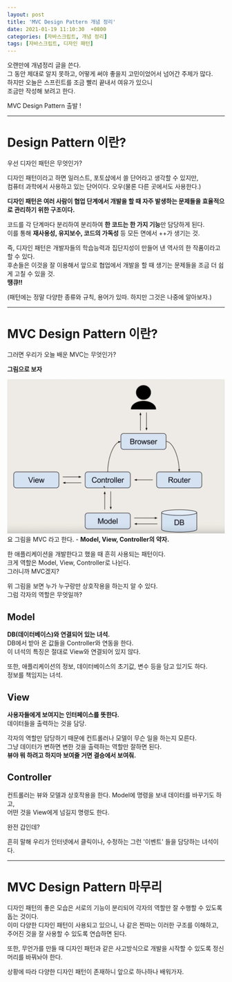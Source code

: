 ```yaml
---
layout: post
title: 'MVC Design Pattern 개념 정리'
date: 2021-01-19 11:10:30  +0800
categories: [자바스크립트, 개념 정리]
tags: [자바스크립트, 디자인 패턴]
---
```


오랜만에 개념정리 글을 쓴다.  
그 동안 제대로 알지 못하고, 어떻게 써야 좋을지 고민이었어서 넘어간 주제가 많다.  
하지만 오늘은 스프린트를 조금 빨리 끝내서 여유가 있으니  
조금만 작성해 보려고 한다.

MVC Design Pattern 출발 !

---

# **Design Pattern 이란?**

우선 디자인 패턴은 무엇인가?

디자인 패턴이라고 하면 일러스트, 포토샵에서 쓸 단어라고 생각할 수 있지만,  
컴퓨터 과학에서 사용하고 있는 단어이다. 오우(물론 다른 곳에서도 사용한다.)

**디자인 패턴은 여러 사람이 협업 단계에서 개발을 할 때 자주 발생하는 문제들을 효율적으로 관리하기 위한 구조이다.**

코드를 각 단계마다 분리하여 분리하여 **한 코드는 한 가지 기능**만 담당하게 된다.  
이를 통해 **재사용성, 유지보수, 코드의 가독성** 등 모든 면에서 ++가 생기는 것.

즉, 디자인 패턴은 개발자들의 학습능력과 집단지성이 만들어 낸 역사의 한 작품이라고 할 수 있다.  
후손들은 이것을 잘 이용해서 앞으로 협업에서 개발을 할 때 생기는 문제들을 조금 더 쉽게 고칠 수 있을 것.  
**땡큐!!**

(패턴에는 정말 다양한 종류와 규칙, 용어가 있따. 하지만 그것은 나중에 알아보자.)

---

# **MVC Design Pattern 이란?**

그러면 우리가 오늘 배운 MVC는 무엇인가?

**그림으로 보자**

![image](/assets/img/sample/mvc1.png)
요 그림을 MVC 라고 한다. - **Model, View, Controller의 약자.**

한 애플리케이션을 개발한다고 했을 때 흔히 사용되는 패턴이다.  
크게 역할은 Model, View, Controller로 나뉜다.  
그러니까 MVC겠지?

위 그림을 보면 누가 누구랑만 상호작용을 하는지 알 수 있다.  
그럼 각자의 역할은 무엇일까?

## **Model**

**DB(데이터베이스)와 연결되어 있는 녀석.**  
DB에서 받아 온 값들을 Controller와 연동을 한다.  
이 녀석의 특징은 절대로 View와 연결되어 있지 않다.

또한, 애플리케이션의 정보, 데이터베이스의 초기값, 변수 등을 담고 있기도 하다.  
정보를 책임지는 녀석.

## **View**

**사용자들에게 보여지는 인터페이스를 뜻한다.**  
데이터들을 출력하는 것을 담당.

각자의 역할만 담당하기 때문에 컨트롤러나 모델이 무슨 일을 하는지 모른다.  
그냥 데이터가 변하면 변한 것을 출력하는 역할만 잘하면 된다.  
**뷰야 뭐 하려고 하지마 보여줄 거면 결승에서 보여줘.**

## **Controller**

컨트롤러는 뷰와 모델과 상호작용을 한다.
Model에 명령을 보내 데이터를 바꾸기도 하고,  
어떤 것을 View에게 넘길지 명령도 한다.

완전 갑인데?

흔히 말해 우리가 인터넷에서 클릭이나, 수정하는 그런 '이벤트' 들을 담당하는 녀석이다.

---

# **MVC Design Pattern 마무리**

디자인 패턴의 좋은 모습은 서로의 기능이 분리되어 각자의 역할만 잘 수행할 수 있도록 돕는 것이다.  
이미 다양한 디자인 패턴이 사용되고 있으니, 나 같은 찐따는 이러한 구조를 이해하고, 주어진 것을 잘 사용할 수 있도록 연습하면 된다.

또한, 무언가를 만들 때 디자인 패턴과 같은 사고방식으로 개발을 시작할 수 있도록 정신머리를 바꿔놔야 한다.

상황에 따라 다양한 디자인 패턴이 존재하니 앞으로 하나하나 배워가자.
